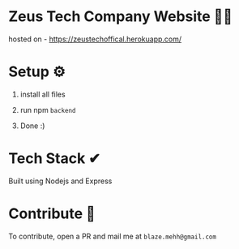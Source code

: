 # Zeus Tech Company Website 🐱‍👤

hosted on - https://zeustechoffical.herokuapp.com/

# Setup ⚙

1) install all files

2) run npm ```backend```

3) Done :)

# Tech Stack ✔

Built using Nodejs and Express

# Contribute 👾

To contribute, open a PR and mail me at ```blaze.mehh@gmail.com```
